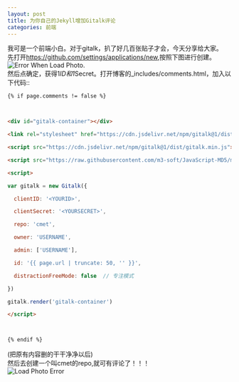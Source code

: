 ```yaml
---
layout: post
title: 为你自己的Jekyll增加Gitalk评论
categories: 前端
---
```

我可是一个前端小白。对于gitalk，扒了好几百张贴子才会，今天分享给大家。<br>
先打开<https://github.com/settings/applications/new>,按照下图进行创建。<br>
![Error When Load Photo.](https://raw.githubusercontent.com/m3-soft/m3-soft.github.io/master/images/blog/2020-02-15.png)<br>
然后点确定，获得1*ID和1*Secret。打开博客的_includes/comments.html，加入以下代码::<br>
```html
{% if page.comments != false %}



<div id="gitalk-container"></div>

<link rel="stylesheet" href="https://cdn.jsdelivr.net/npm/gitalk@1/dist/gitalk.css">

<script src="https://cdn.jsdelivr.net/npm/gitalk@1/dist/gitalk.min.js"></script>

<script src="https://raw.githubusercontent.com/m3-soft/JavaScript-MD5/master/js/md5.min.js"></script>

<script>

var gitalk = new Gitalk({

  clientID: '<YOURID>',

  clientSecret: '<YOURSECRET>',

  repo: 'cmet',

  owner: 'USERNAME',

  admin: ['USERNAME'],

  id: '{{ page.url | truncate: 50, '' }}',      

  distractionFreeMode: false  // 专注模式

})

gitalk.render('gitalk-container')

</script>



{% endif %}
```
(把原有内容删的干干净净以后)<br>
然后去创建一个叫cmet的repo,就可有评论了！！！
<br>![Load Photo Error](https://gitee.com/momonorthy/github-blog-images-2/raw/master/img/duj.jpg)
